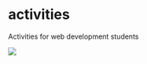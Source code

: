 # activities
Activities for web development students


![](https://i.ytimg.com/vi/VIienv8WFUA/maxresdefault.jpg)
